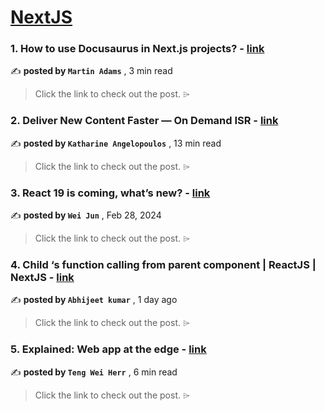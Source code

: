 
<h1><a href=https://medium.com/tag/nextjs/recommended target="_blank" rel="noopener noreferrer">NextJS</a></h1>
<h3>1. How to use Docusaurus in Next.js projects? - <a href=https://medium.com/@martinadamsdev/how-to-use-docusaurus-in-next-js-projects-0292003fd3c8?source=tag_recommended_feed---------0-84----------nextjs----------02de0763_16b5_4fa8_8f6d_d4ac48f474c9------- target="_blank" rel="noopener noreferrer">link</a></h3>

✍️ **posted by `Martin Adams`** <date> , 3 min read</date>

<blockquote>Click the link to check out the post. ⌲</blockquote>

<h3>2. Deliver New Content Faster — On Demand ISR - <a href=https://medium.com/stackademic/on-demand-incremental-static-regeneration-3aac500641d8?source=tag_recommended_feed---------1-107----------nextjs----------02de0763_16b5_4fa8_8f6d_d4ac48f474c9------- target="_blank" rel="noopener noreferrer">link</a></h3>

✍️ **posted by `Katharine Angelopoulos`** <date> , 13 min read</date>

<blockquote>Click the link to check out the post. ⌲</blockquote>

<h3>3. React 19 is coming, what’s new? - <a href=https://medium.com/stackademic/react-19-is-coming-whats-new-79e2d4b948e4?source=tag_recommended_feed---------2-85----------nextjs----------02de0763_16b5_4fa8_8f6d_d4ac48f474c9------- target="_blank" rel="noopener noreferrer">link</a></h3>

✍️ **posted by `Wei Jun`** <date> , Feb 28, 2024</date>

<blockquote>Click the link to check out the post. ⌲</blockquote>

<h3>4. Child ‘s function calling from parent component  | ReactJS | NextJS - <a href=https://medium.com/@cleverzone/child-s-function-calling-from-parent-component-reactjs-nextjs-cc6fa415ca63?source=tag_recommended_feed---------3-84----------nextjs----------02de0763_16b5_4fa8_8f6d_d4ac48f474c9------- target="_blank" rel="noopener noreferrer">link</a></h3>

✍️ **posted by `Abhijeet kumar`** <date> , 1 day ago</date>

<blockquote>Click the link to check out the post. ⌲</blockquote>

<h3>5. Explained: Web app at the edge - <a href=https://medium.com/gitconnected/explained-web-app-at-the-edge-fb391985a0a5?source=tag_recommended_feed---------4-107----------nextjs----------02de0763_16b5_4fa8_8f6d_d4ac48f474c9------- target="_blank" rel="noopener noreferrer">link</a></h3>

✍️ **posted by `Teng Wei Herr`** <date> , 6 min read</date>

<blockquote>Click the link to check out the post. ⌲</blockquote>

